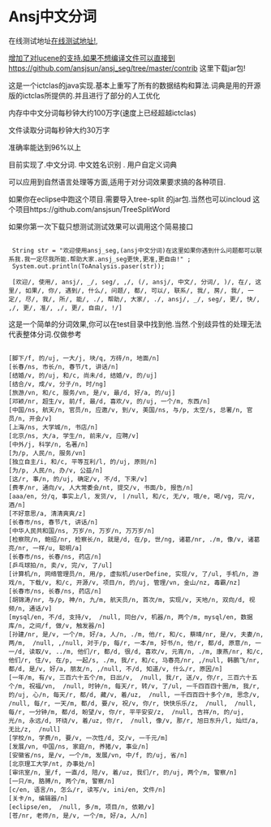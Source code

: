 Ansj中文分词
==================

在线测试地址<a href="http://ansj.sdapp.cn/demo/seg.jsp">在线测试地址!</href>,

增加了对lucene的支持.如果不想编译文件可以直接到 https://github.com/ansjsun/ansj_seg/tree/master/contrib 这里下载jar包!



这是一个ictclas的java实现.基本上重写了所有的数据结构和算法.词典是用的开源版的ictclas所提供的.并且进行了部分的人工优化

内存中中文分词每秒钟大约100万字(速度上已经超越ictclas)

文件读取分词每秒钟大约30万字

准确率能达到96%以上

目前实现了.中文分词. 中文姓名识别 . 用户自定义词典

可以应用到自然语言处理等方面,适用于对分词效果要求搞的各种项目.

如果你在eclipse中跑这个项目.需要导入tree-split 的jar包.当然也可以incloud 这个项目https://github.com/ansjsun/TreeSplitWord 

如果你第一次下载只想测试测试效果可以调用这个简易接口

<pre><code>
 String str = "欢迎使用ansj_seg,(ansj中文分词)在这里如果你遇到什么问题都可以联系我.我一定尽我所能.帮助大家.ansj_seg更快,更准,更自由!" ;
 System.out.println(ToAnalysis.paser(str));
 
 ﻿[欢迎/, 使用/, ansj/, _/, seg/, ,/, (/, ansj/, 中文/, 分词/, )/, 在/, 这里/, 如果/, 你/, 遇到/, 什么/, 问题/, 都/, 可以/, 联系/, 我/, 房/, 我/, 一定/, 尽/, 我/, 所/, 能/, ./, 帮助/, 大家/, ./, ansj/, _/, seg/, 更/, 快/, ,/, 更/, 准/, ,/, 更/, 自由/, !/]
</code></pre>


这是一个简单的分词效果,你可以在test目录中找到他.当然.个别歧异性的处理无法代表整体分词.仅做参考

<pre><code>
[脚下/f, 的/uj, 一大/j, 块/q, 方砖/n, 地面/n]
[长春/ns, 市长/n, 春节/t, 讲话/n]
[结婚/v, 的/uj, 和/c, 尚未/d, 结婚/v, 的/uj]
[结合/v, 成/v, 分子/n, 时/ng]
[旅游/vn, 和/c, 服务/vn, 是/v, 最/d, 好/a, 的/uj]
[邓颖/nr, 超生/v, 前/f, 最/d, 喜欢/v, 的/uj, 一个/m, 东西/n]
[中国/ns, 航天/n, 官员/n, 应邀/v, 到/v, 美国/ns, 与/p, 太空/s, 总署/n, 官员/n, 开会/v]
[上海/ns, 大学城/n, 书店/n]
[北京/ns, 大/a, 学生/n, 前来/v, 应聘/v]
[中外/j, 科学/n, 名著/n]
[为/p, 人民/n, 服务/vn]
[独立自主/i, 和/c, 平等互利/l, 的/uj, 原则/n]
[为/p, 人民/n, 办/v, 公益/n]
[这/r, 事/n, 的/uj, 确定/v, 不/d, 下来/v]
[费孝/nr, 通向/v, 人大常委会/nt, 提交/v, 书面/b, 报告/n]
[aaa/en, 分/q, 事实上/l, 发货/v, 丨/null, 和/c, 无/v, 哦/e, 喝/vg, 完/v, 酒/n]
[不好意思/a, 清清爽爽/z]
[长春市/ns, 春节/t, 讲话/n]
[中华人民共和国/ns, 万岁/n, 万岁/n, 万万岁/n]
[检察院/n, 鲍绍/nr, 检察长/n, 就是/d, 在/p, 世/ng, 诸葛/nr, ./m, 像/v, 诸葛亮/nr, 一样/u, 聪明/a]
[长春市/ns, 长春/ns, 药店/n]
[乒乓球拍/n, 卖/v, 完/v, 了/ul]
[计算机/n, 网络管理员/n, 用/p, 虚拟机/userDefine, 实现/v, 了/ul, 手机/n, 游戏/n, 下载/v, 和/c, 开源/v, 项目/n, 的/uj, 管理/vn, 金山/nz, 毒霸/nz]
[长春市/ns, 长春/ns, 药店/n]
[胡锦涛/nr, 与/p, 神/n, 九/m, 航天员/n, 首次/m, 实现/v, 天地/n, 双向/d, 视频/n, 通话/v]
[mysql/en, 不/d, 支持/v,  /null, 同台/v, 机器/n, 两个/m, mysql/en, 数据库/n, 之间/f, 做/v, 触发器/n]
[孙建/nr, 是/v, 一个/m, 好/a, 人/n, ./m, 他/r, 和/c, 蔡晴/nr, 是/v, 夫妻/n, 两/m,  /null, ,/null, 对于/p, 每/r, 一本/m, 好书/n, 他/r, 都/d, 原意/n, 一一/d, 读取/v, ../m, 他们/r, 都/d, 很/d, 喜欢/v, 元宵/n, ./m, 康燕/nr, 和/c, 他们/r, 住/v, 在/p, 一起/s, ./m, 我/r, 和/c, 马春亮/nr, ,/null, 韩鹏飞/nr, 都/d, 是/v, 好/a, 朋友/n, ,/null, 不/d, 知道/v, 什么/r, 原因/n]
[一年/m, 有/v, 三百六十五个/m, 日出/v,  /null, 我/r, 送/v, 你/r, 三百六十五个/m, 祝福/vn,  /null, 时钟/n, 每天/r, 转/v, 了/ul, 一千四百四十圈/m, 我/r, 的/uj, 心/n, 每天/r, 都/d, 藏/v, 着/uz,  /null, 一千四百四十多个/m, 思念/v,  /null, 每/r, 一天/m, 都/d, 要/v, 祝/v, 你/r, 快快乐乐/z,  /null,  /null, 每/r, 一分钟/m, 都/d, 盼望/v, 你/r, 平平安安/z,  /null, 吉祥/n, 的/uj, 光/n, 永远/d, 环绕/v, 着/uz, 你/r,  /null, 像/v, 那/r, 旭日东升/l, 灿烂/a, 无比/z,  /null]
[学校/n, 学费/n, 要/v, 一次性/d, 交/v, 一千元/m]
[发展/vn, 中国/ns, 家庭/n, 养猪/v, 事业/n]
[安徽省/ns, 是/v, 一个/m, 发展/vn, 中/f, 的/uj, 省/n]
[北京理工大学/nt, 办事处/n]
[审讯室/n, 里/f, 一直/d, 陪/v, 着/uz, 我们/r, 的/uj, 两个/m, 警察/n]
[一只/m, 胳膊/n, 两个/m, 警察/n]
[c/en, 语言/n, 怎么/r, 读写/v, ini/en, 文件/n]
[关卡/n, 编辑器/n]
[eclipse/en,  /null, 多/m, 项目/n, 依赖/v]
[苍/nr, 老师/n, 是/v, 一个/m, 好/a, 人/n]
<code></pre>
